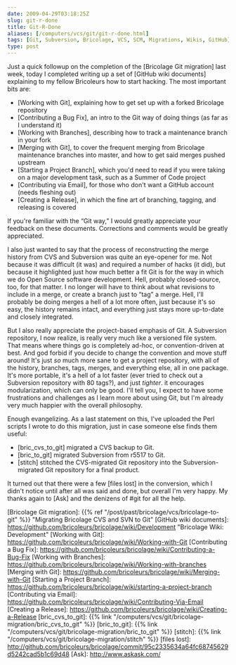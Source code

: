 ```yaml
--- 
date: 2009-04-29T03:18:25Z
slug: git-r-done
title: Git-R-Done
aliases: [/computers/vcs/git/git-r-done.html]
tags: [Git, Subversion, Bricolage, VCS, SCM, Migrations, Wikis, GitHub]
type: post
---
```


Just a quick followup on the completion of the [Bricolage Git migration] last
week, today I completed writing up a set of [GitHub wiki documents] explaining
to my fellow Bricoleurs how to start hacking. The most important bits are:

-   [Working with Git], explaining how to get set up with a forked Bricolage
    repository
-   [Contributing a Bug Fix], an intro to the Git way of doing things (as far as
    I understand it)
-   [Working with Branches], describing how to track a maintenance branch in
    your fork
-   [Merging with Git], to cover the frequent merging from Bricolage maintenance
    branches into master, and how to get said merges pushed upstream
-   [Starting a Project Branch], which you'd need to read if you were taking on
    a major development task, such as a Summer of Code project
-   [Contributing via Email], for those who don't want a GitHub account (needs
    fleshing out)
-   [Creating a Release], in which the fine art of branching, tagging, and
    releasing is covered

If you're familiar with the “Git way,” I would greatly appreciate your feedback
on these documents. Corrections and comments would be greatly appreciated.

I also just wanted to say that the process of reconstructing the merge history
from CVS and Subversion was quite an eye-opener for me. Not because it was
difficult (it was) and required a number of hacks (it did), but because it
highlighted just how much better a fit Git is for the way in which we do Open
Source software development. Hell, probably closed-source, too, for that matter.
I no longer will have to think about what revisions to include in a merge, or
create a branch just to “tag” a merge. Hell, I'll probably be doing merges a
hell of a lot more often, just because it's so easy, the history remains intact,
and everything just stays more up-to-date and closely integrated.

But I also really appreciate the project-based emphasis of Git. A Subversion
repository, I now realize, is really very much like a versioned file system.
That means where things go is completely ad-hoc, or convention-driven at best.
And god forbid if you decide to change the convention and move stuff around!
It's just *so* much more sane to get a project repository, with all of the
history, branches, tags, merges, and everything else, all in one package. It's
more portable, it's a hell of a lot faster (ever tried to check out a Subversion
repository with 80 tags?), and just *tighter*. it encourages modularization,
which can only be good. I'll tell you, I expect to have some frustrations and
challenges as I learn more about using Git, but I'm already very much happier
with the overall philosophy.

Enough evangelizing. As a last statement on this, I've uploaded the Perl scripts
I wrote to do this migration, just in case someone else finds them useful:

-   [bric\_cvs\_to\_git] migrated a CVS backup to Git.
-   [bric\_to\_git] migrated Subversion from r5517 to Git.
-   [stitch] stitched the CVS-migrated Git repository into the
    Subversion-migrated Git repository for a final product.

It turned out that there were a few [files lost] in the conversion, which I
didn't notice until after all was said and done, but overall I'm very happy. My
thanks again to [Ask] and the denizens of \#git for all the help.

  [Bricolage Git migration]: {{% ref "/post/past/bricolage/vcs/bricolage-to-git" %}}
    "Migrating Bricolage CVS and SVN to Git"
  [GitHub wiki documents]: https://github.com/bricoleurs/bricolage/wiki/Development
    "Bricolage Wiki: Development"
  [Working with Git]: https://github.com/bricoleurs/bricolage/wiki/Working-with-Git
  [Contributing a Bug Fix]: https://github.com/bricoleurs/bricolage/wiki/Contributing-a-Bug-Fix
  [Working with Branches]: https://github.com/bricoleurs/bricolage/wiki/Working-with-branches
  [Merging with Git]: https://github.com/bricoleurs/bricolage/wiki/Merging-with-Git
  [Starting a Project Branch]: https://github.com/bricoleurs/bricolage/wiki/starting-a-project-branch
  [Contributing via Email]: https://github.com/bricoleurs/bricolage/wiki/Contributing-Via-Email
  [Creating a Release]: https://github.com/bricoleurs/bricolage/wiki/Creating-a-Release
  [bric\_cvs\_to\_git]: {{% link "/computers/vcs/git/bricolage-migration/bric_cvs_to_git" %}}
  [bric\_to\_git]: {{% link "/computers/vcs/git/bricolage-migration/bric_to_git" %}}
  [stitch]: {{% link "/computers/vcs/git/bricolage-migration/stitch" %}}
  [files lost]: http://github.com/bricoleurs/bricolage/commit/95c2335634a64fc68745629d5242cad5b1c69d48
  [Ask]: http://www.askask.com/
